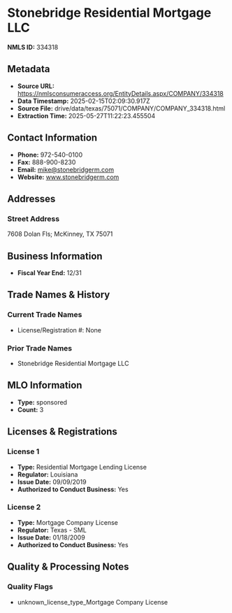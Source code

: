 # Stonebridge Residential Mortgage LLC

**NMLS ID:** 334318

## Metadata
- **Source URL:** https://nmlsconsumeraccess.org/EntityDetails.aspx/COMPANY/334318
- **Data Timestamp:** 2025-02-15T02:09:30.917Z
- **Source File:** drive/data/texas/75071/COMPANY/COMPANY_334318.html
- **Extraction Time:** 2025-05-27T11:22:23.455504

## Contact Information
- **Phone:** 972-540-0100
- **Fax:** 888-900-8230
- **Email:** mike@stonebridgerm.com
- **Website:** www.stonebridgerm.com

## Addresses
### Street Address
7608 Dolan Fls; McKinney, TX 75071

## Business Information
- **Fiscal Year End:** 12/31

## Trade Names & History
### Current Trade Names
- License/Registration #: None

### Prior Trade Names
- Stonebridge Residential Mortgage LLC

## MLO Information
- **Type:** sponsored
- **Count:** 3

## Licenses & Registrations

### License 1
- **Type:** Residential Mortgage Lending License
- **Regulator:** Louisiana
- **Issue Date:** 09/09/2019
- **Authorized to Conduct Business:** Yes

### License 2
- **Type:** Mortgage Company License
- **Regulator:** Texas - SML
- **Issue Date:** 01/18/2009
- **Authorized to Conduct Business:** Yes

## Quality & Processing Notes
### Quality Flags
- unknown_license_type_Mortgage Company License
